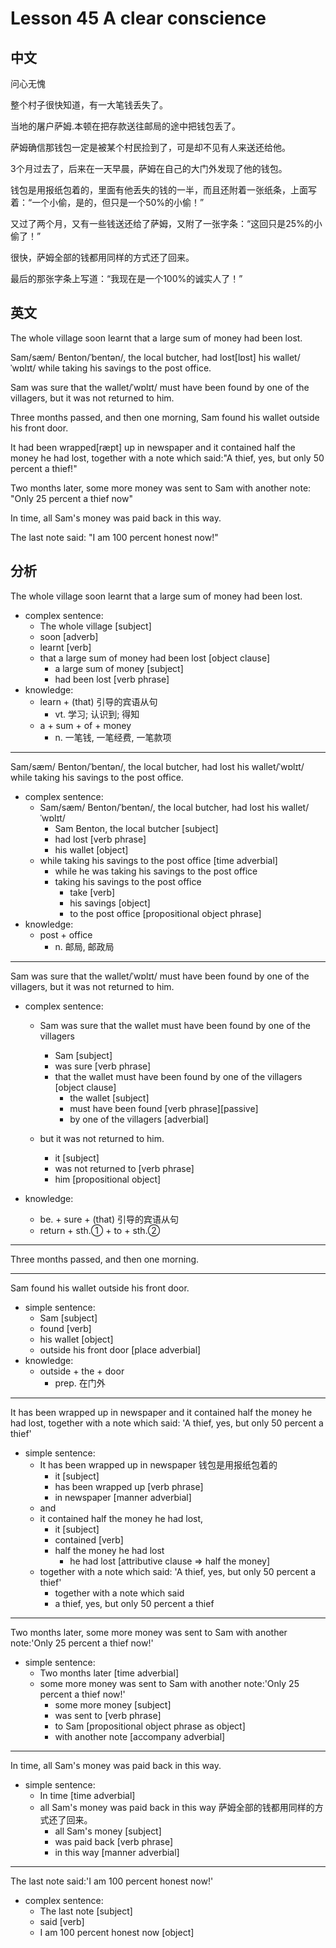 # Lesson 45 A clear conscience 

## 中文

问心无愧

整个村子很快知道，有一大笔钱丢失了。

当地的屠户萨姆.本顿在把存款送往邮局的途中把钱包丢了。

萨姆确信那钱包一定是被某个村民捡到了，可是却不见有人来送还给他。

3个月过去了，后来在一天早晨，萨姆在自己的大门外发现了他的钱包。

钱包是用报纸包着的，里面有他丢失的钱的一半，而且还附着一张纸条，上面写着：“一个小偷，是的，但只是一个50%的小偷！”

又过了两个月，又有一些钱送还给了萨姆，又附了一张字条：“这回只是25%的小偷了！”

很快，萨姆全部的钱都用同样的方式还了回来。

最后的那张字条上写道：“我现在是一个100%的诚实人了！”

## 英文

The whole village soon learnt that a large sum of money had been lost.

Sam/sæm/ Benton/ˈbentən/, the local butcher, had lost[lɒst] his wallet/ˈwɒlɪt/ while taking his savings to the post office.

Sam was sure that the wallet/ˈwɒlɪt/ must have been found by one of the villagers, but it was not returned to him.

Three months passed, and then one morning, Sam found his wallet outside his front door.

It had been wrapped[ræpt] up in newspaper and it contained half the money he had lost, together with a note which said:"A thief, yes, but only 50 percent a thief!"

Two months later, some more money was sent to Sam with another note: "Only 25 percent a thief now" 

In time, all Sam's money was paid back in this way.

The last note said: "I am 100 percent honest now!"


## 分析

The whole village soon learnt that a large sum of money had been lost.
- complex sentence:
    - The whole village [subject]
    - soon [adverb]
    - learnt [verb]
    - that a large sum of money had been lost [object clause]
        - a large sum of money [subject]
        - had been lost [verb phrase]
- knowledge:
    - learn + (that) 引导的宾语从句
        - vt. 学习; 认识到; 得知
    - a + sum + of + money
        - n. 一笔钱, 一笔经费, 一笔款项
  
---

Sam/sæm/ Benton/ˈbentən/, the local butcher, had lost his wallet/ˈwɒlɪt/ while taking his savings to the post office.
- complex sentence:
    - Sam/sæm/ Benton/ˈbentən/, the local butcher, had lost his wallet/ˈwɒlɪt/
        - Sam Benton, the local butcher [subject]
        - had lost [verb phrase]
        - his wallet [object]
    - while taking his savings to the post office [time adverbial]
        - while he was taking his savings to the post office
        - taking his savings to the post office
            - take [verb]
            - his savings [object]
            - to the post office [propositional object phrase]
- knowledge:
    - post + office
        - n. 邮局, 邮政局
  
---

Sam was sure that the wallet/ˈwɒlɪt/ must have been found by one of the villagers, but it was not returned to him.
- complex sentence:
    - Sam was sure that the wallet must have been found by one of the villagers
        - Sam [subject]
        - was sure [verb phrase]
        - that the wallet must have been found by one of the villagers [object clause]
            - the wallet [subject]
            - must have been found [verb phrase][passive]
            - by one of the villagers [adverbial]

    - but it was not returned to him.
        - it [subject]
        - was not returned to [verb phrase]
        - him [propositional object]

- knowledge:
    - be. + sure + (that) 引导的宾语从句
    - return + sth.① + to + sth.②
  
---

Three months passed, and then one morning.
  
---

Sam found his wallet outside his front door.
- simple sentence:
    - Sam [subject]
    - found [verb]
    - his wallet [object]
    - outside his front door [place adverbial]
- knowledge:
    - outside + the + door
        - prep. 在门外
  
---

It has been wrapped up in newspaper and it contained half the money he had lost, together with a note which said: 'A thief, yes, but only 50 percent a thief'
- simple sentence:
    - It has been wrapped up in newspaper 钱包是用报纸包着的
        - it [subject]
        - has been wrapped up [verb phrase]
        - in newspaper [manner adverbial]
    - and 
    - it contained half the money he had lost, 
        - it [subject]
        - contained [verb]
        - half the money he had lost
            - he had lost [attributive clause => half the money]
    - together with a note which said: 'A thief, yes, but only 50 percent a thief'
        - together with a note which said 
        - a thief, yes, but only 50 percent a thief
  
---

Two months later, some more money was sent to Sam with another note:'Only 25 percent a thief now!'
- simple sentence:
    - Two months later [time adverbial]
    - some more money was sent to Sam with another note:'Only 25 percent a thief now!'
        - some more money [subject]
        - was sent to [verb phrase]
        - to Sam [propositional object phrase as object]
        - with another note [accompany adverbial]
  
---

In time, all Sam's money was paid back in this way.
- simple sentence:
    - In time [time adverbial]
    - all Sam's money was paid back in this way 萨姆全部的钱都用同样的方式还了回来。
        - all Sam's money [subject]
        - was paid back [verb phrase]
        - in this way [manner adverbial]
  
---

The last note said:'I am 100 percent honest now!'
- complex sentence:
    - The last note [subject]
    - said [verb]
    - I am 100 percent honest now [object]